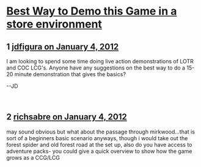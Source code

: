 # [Best Way to Demo this Game in a store environment](https://community.fantasyflightgames.com/topic/58428-best-way-to-demo-this-game-in-a-store-environment/)

## 1 [jdfigura on January 4, 2012](https://community.fantasyflightgames.com/topic/58428-best-way-to-demo-this-game-in-a-store-environment/?do=findComment&comment=574675)

I am looking to spend some time doing live action demonstrations of LOTR and COC LCG's. Anyone have any suggestions on the best way to do a 15-20 minute demonstration that gives the basics?

--JD

 

## 2 [richsabre on January 4, 2012](https://community.fantasyflightgames.com/topic/58428-best-way-to-demo-this-game-in-a-store-environment/?do=findComment&comment=574677)

may sound obvious but what about the passage through mirkwood...that is sort of a beginners basic scenario anyways, though i would take out the forest spider and old forest road at the set up, also do you have access to adventure packs- you could give a quick overview to show how the game grows as a CCG/LCG

